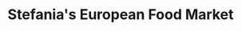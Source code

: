 ---
title: "Stefania's European Food Market"
url: /norridge/stefanias-european-food-market/
shop: deli
---